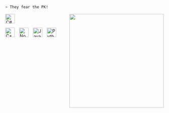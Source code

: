 ```bash

> They fear the PK!

```

<p aling="center">
	<a aling="left">
		<img align="right" width="300" src="https://github-readme-stats.vercel.app/api?username=PKDORX&theme=midnight-purple&show_icons=true" data-canonical-src="https://github-readme-stats.vercel.app/api?username=psauxx&amp;show_icons=true&amp;theme=radical" style="max-width: 100%;">
		<p aling="low">
			<img align="low" alt="C#" width="30px" style="padding-right:10px;" src="https://cdn.jsdelivr.net/gh/devicons/devicon/icons/csharp/csharp-line.svg" />
			</p>
		</a>
	</p>
	

<img align="low" alt="C++" width="30px" style="padding-right:10px;" src="https://cdn.jsdelivr.net/gh/devicons/devicon/icons/cplusplus/cplusplus-line.svg" />
<img align="low" alt="NodeJS" width="30px" style="padding-right:10px;" src="https://cdn.jsdelivr.net/gh/devicons/devicon/icons/nodejs/nodejs-original.svg" />
<img align="low" alt="JavaScript" width="30px" style="padding-right:10px;" src="https://cdn.jsdelivr.net/gh/devicons/devicon/icons/javascript/javascript-plain.svg" />
<img align="low" alt="Python" width="30px" style="padding-right:10px;" src="https://cdn.jsdelivr.net/gh/devicons/devicon/icons/python/python-plain.svg" />

	



  

 


 


  
  


